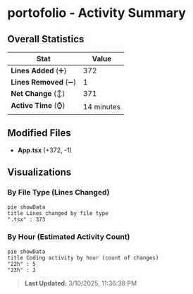 # portofolio - Activity Summary 

## Overall Statistics

| Stat                   | Value                                                             |
| ---------------------- | ----------------------------------------------------------------- |
| **Lines Added** (➕)   | 372                                          |
| **Lines Removed** (➖) | 1                                        |
| **Net Change** (↕)    | 371                |
| **Active Time** (⌚)   | 14 minutes |


## Modified Files
- **App.tsx** (+372, -1)

## Visualizations

### By File Type (Lines Changed)

```mermaid
pie showData
title Lines changed by file type
".tsx" : 373
```

### By Hour (Estimated Activity Count)

```mermaid
pie showData
title Coding activity by hour (count of changes)
"22h" : 5
"23h" : 2
```


> **Last Updated:** 3/10/2025, 11:36:38 PM